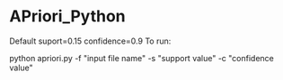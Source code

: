 # APriori_Python

Default suport=0.15 confidence=0.9
To run:

python apriori.py -f "input file name" -s "support value" -c "confidence value"
